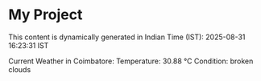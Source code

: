 # My Project

This content is dynamically generated in Indian Time (IST): 2025-08-31 16:23:31 IST


Current Weather in Coimbatore:
Temperature: 30.88 °C
Condition: broken clouds

